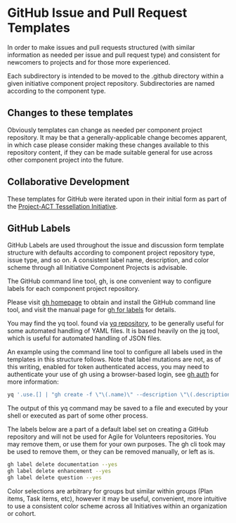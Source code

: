 <!--
 Copyright (C) 2024 Innovate for Vegas Foundation
 
 This file is part of doc-agile-for-volunteers.
 
 doc-agile-for-volunteers is free software: you can redistribute it and/or modify
 it under the terms of the GNU General Public License as published by
 the Free Software Foundation, either version 3 of the License, or
 (at your option) any later version.
 
 doc-agile-for-volunteers is distributed in the hope that it will be useful,
 but WITHOUT ANY WARRANTY; without even the implied warranty of
 MERCHANTABILITY or FITNESS FOR A PARTICULAR PURPOSE.  See the
 GNU General Public License for more details.
 
 You should have received a copy of the GNU General Public License
 along with doc-agile-for-volunteers.  If not, see <https://www.gnu.org/licenses/>.
-->

# GitHub Issue and Pull Request Templates

In order to make issues and pull requests structured (with similar information as needed per issue and pull request type) and consistent for newcomers to projects and for those more experienced.

Each subdirectory is intended to be moved to the .github directory within a given initiative component project repository. Subdirectories are named according to the component type.

## Changes to these templates

Obviously templates can change as needed per component project repository. It may be that a generally-applicable change becomes apparent, in which case please consider making these changes available to this repository content, if they can be made suitable general for use across other component project into the future.

## Collaborative Development

These templates for GitHub were iterated upon in their initial form as part of the [Project-ACT Tessellation Initiative](https://github.com/Project-ACT/ov-tessellation).

## GitHub Labels

GitHub Labels are used throughout the issue and discussion form template structure with defaults according to component project repository type, issue type, and so on. A consistent label name, description, and color scheme through all Initiative Component Projects is advisable.

The GitHub command line tool, gh, is one convenient way to configure labels for each component project repository.

Please visit [gh homepage](https://gli.github.com/) to obtain and install the GitHub command line tool, and visit the manual page for [gh for labels](https://cli.github.com/manual/gh_label) for details.

You may find the yq tool. found via [yq repository](https://github.com/mikefarah/yq), to be generally useful for some automated handling of YAML files. It is based heavily on the jq tool, which is useful for automated handling of JSON files.

An example using the command line tool to configure all labels used in the templates in this structure follows. Note that label mutations are not, as of this writing, enabled for token authenticated access, you may need to authenticate your use of gh using a browser-based login, see [gh auth](https://cli.github.com/manual/auth) for more information:

```sh
yq '.use.[] | "gh create -f \"\(.name)\" --description \"\(.description)\" --color \(.color)"' labels.yml
```

The output of this yq command may be saved to a file and executed by your shell or executed as part of some other process.

The labels below are a part of a default label set on creating a GitHub repository and will not be used for Agile for Volunteers repositories. You may remove them, or use them for your own purposes. The gh cli took may be used to remove them, or they can be removed manually, or left as is.

```sh
gh label delete documentation --yes
gh label delete enhancement --yes
gh label delete question --yes
```

Color selections are arbitrary for groups but similar within groups (Plan items, Task items, etc), however it may be useful,
convenient, more intuitive to use a consistent color scheme across all Initiatives within an organization or cohort.
